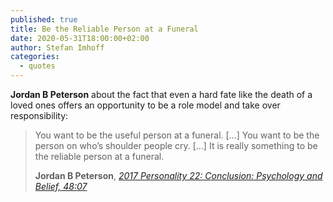 ```yaml
---
published: true
title: Be the Reliable Person at a Funeral
date: 2020-05-31T18:00:00+02:00
author: Stefan Imhoff
categories:
  - quotes
---
```


**Jordan B Peterson** about the fact that even a hard fate like the death of a loved ones offers an opportunity to be a role model and take over responsibility:

> You want to be the useful person at a funeral. […] You want to be the person on who’s shoulder people cry. […] It is really something to be the reliable person at a funeral.
>
> **Jordan B Peterson**, _[2017 Personality 22: Conclusion: Psychology and Belief, 48:07](https://youtu.be/J9j-bVDrGdI)_
